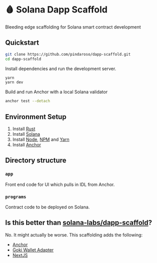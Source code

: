 # 🩸 Solana Dapp Scaffold

Bleeding edge scaffolding for Solana smart contract development

## Quickstart

```bash
git clone https://github.com/pindaroso/dapp-scaffold.git
cd dapp-scaffold
```

Install dependencies and run the development server.

```bash
yarn
yarn dev
```

Build and run Anchor with a local Solana validator

```bash
anchor test --detach
```

## Environment Setup

1. Install [Rust](https://rustup.rs)
2. Install [Solana](https://docs.solana.com/cli/install-solana-cli-tools#use-solanas-install-tool)
3. Install [Node](https://nodejs.org/en/), [NPM](https://www.npmjs.com/) and [Yarn](https://yarnpkg.com/)
4. Install [Anchor](https://github.com/project-serum/anchor)

## Directory structure

### `app`

Front end code for UI which pulls in IDL from Anchor.

### `programs`

Contract code to be deployed on Solana.

## Is this better than [solana-labs/dapp-scaffold](https://github.com/solana-labs/dapp-scaffold)?

No. It might actually be worse. This scaffolding adds the following:

* [Anchor](https://github.com/project-serum/anchor)
* [Goki Wallet Adapter](https://walletkit.goki.so/)
* [NextJS](https://nextjs.org/)
